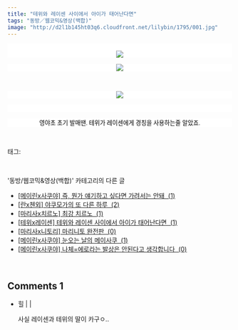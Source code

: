 ```yaml
---
title: "테위와 레이센 사이에서 아이가 태어난다면"
tags: "동방／웹코믹&영상(백합)"
image: "http://d2l1b145ht03q6.cloudfront.net/lilybin/1795/001.jpg"
---
```

<div class="article">
<div class="area_view">
<p style="text-align: center; background: white"><span style="color:#557a74; font-family:돋움; font-size:10pt"><br/><img src="{{ site.imgserver1 }}/lilybin/1795/001.jpg"/>
</span></p><p style="text-align: center; background: white"><img src="{{ site.imgserver1 }}/lilybin/1795/002.jpg"/><span style="color:#557a74; font-family:돋움; font-size:10pt">
</span></p><p>
 </p><p style="text-align: center; background: white"><img src="{{ site.imgserver1 }}/lilybin/1795/003.jpg"/><span style="color:#557a74; font-family:돋움; font-size:10pt">
</span></p><p style="text-align: center; background: white">
 </p><p style="text-align: center; background: white"><span style="color:black; font-family:돋움; font-size:10pt">영야초 초기 발매땐. 테위가 레이센에게 경칭을 사용하는줄 알았죠.
</span></p>
</div></div><br/>
<div class="tagTrail">
<p>태그: </p>
<ul>
</ul>
</div><br/>
<div class="another">
<p>'동방/웹코믹&amp;영상(백합)' 카테고리의 다른 글</p>
<ul>
<li><a href="/lilybin_1798">
[메이린x사쿠야] 즉, 뭔가 얘기하고 싶다면 가려서는 안돼  (1)
</a></li>
<li><a href="/lilybin_1797">
[란x첸외] 야쿠모가의 또 다른 하루  (2)
</a></li>
<li><a href="/lilybin_1796">
[마리사x치르노] 최강 치르노  (1)
</a></li>
<li><a href="/lilybin_1795">
[테위x레이센] 테위와 레이센 사이에서 아이가 태어난다면  (1)
</a></li>
<li><a href="/lilybin_1794">
[마리사x니토리] 마리니토 완전판  (0)
</a></li>
<li><a href="/lilybin_1793">
[메이린x사쿠야] 눈오는 날의 메이사쿠  (1)
</a></li>
<li><a href="/lilybin_1792">
[메이린x사쿠야] 나체=에로라는 발상은 안된다고 생각합니다  (0)
</a></li>
</ul>
</div><br/>
<div class="comment">
<h2 class="bold">Comments <span id="commentCount1795">1</span></h2>
<div style="clear:both;">
<div id="entry1795Comment" style="display:block">
<ul class="list_reply">
<li class="rp_general" id="comment12916162">
<div class="post-comment">
<div>
<span>
<i class="fa fa-user"></i>힐 |
                                |
                               
</span>
<p>사실 레이센과 테위의 딸이 카구ㅇ..</p>

</div>
</div>
</li>
</ul>
</div>
</div>
</div><br/>
<br/>
<p id="refer"></p>
<br/>

